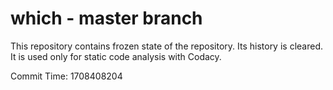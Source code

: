 # which - master branch

This repository contains frozen state of the repository.
Its history is cleared. It is used only for static code
analysis with Codacy.

Commit Time: 1708408204